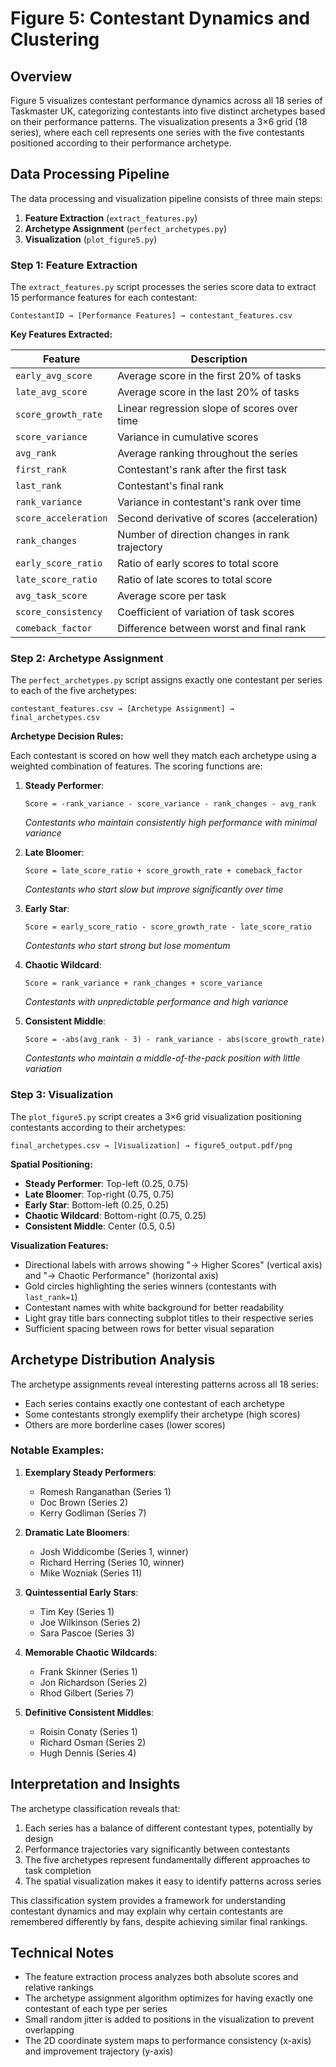 # Figure 5: Contestant Dynamics and Clustering

## Overview

Figure 5 visualizes contestant performance dynamics across all 18 series of Taskmaster UK, categorizing contestants into five distinct archetypes based on their performance patterns. The visualization presents a 3×6 grid (18 series), where each cell represents one series with the five contestants positioned according to their performance archetype.

## Data Processing Pipeline

The data processing and visualization pipeline consists of three main steps:

1. **Feature Extraction** (`extract_features.py`)
2. **Archetype Assignment** (`perfect_archetypes.py`) 
3. **Visualization** (`plot_figure5.py`)

### Step 1: Feature Extraction

The `extract_features.py` script processes the series score data to extract 15 performance features for each contestant:

```
ContestantID → [Performance Features] → contestant_features.csv
```

**Key Features Extracted:**

| Feature | Description |
|---------|-------------|
| `early_avg_score` | Average score in the first 20% of tasks |
| `late_avg_score` | Average score in the last 20% of tasks |
| `score_growth_rate` | Linear regression slope of scores over time |
| `score_variance` | Variance in cumulative scores |
| `avg_rank` | Average ranking throughout the series |
| `first_rank` | Contestant's rank after the first task |
| `last_rank` | Contestant's final rank |
| `rank_variance` | Variance in contestant's rank over time |
| `score_acceleration` | Second derivative of scores (acceleration) |
| `rank_changes` | Number of direction changes in rank trajectory |
| `early_score_ratio` | Ratio of early scores to total score |
| `late_score_ratio` | Ratio of late scores to total score |
| `avg_task_score` | Average score per task |
| `score_consistency` | Coefficient of variation of task scores |
| `comeback_factor` | Difference between worst and final rank |

### Step 2: Archetype Assignment

The `perfect_archetypes.py` script assigns exactly one contestant per series to each of the five archetypes:

```
contestant_features.csv → [Archetype Assignment] → final_archetypes.csv
```

**Archetype Decision Rules:**

Each contestant is scored on how well they match each archetype using a weighted combination of features. The scoring functions are:

1. **Steady Performer**: 
   ```
   Score = -rank_variance - score_variance - rank_changes - avg_rank
   ```
   *Contestants who maintain consistently high performance with minimal variance*

2. **Late Bloomer**:
   ```
   Score = late_score_ratio + score_growth_rate + comeback_factor
   ```
   *Contestants who start slow but improve significantly over time*

3. **Early Star**:
   ```
   Score = early_score_ratio - score_growth_rate - late_score_ratio
   ```
   *Contestants who start strong but lose momentum*

4. **Chaotic Wildcard**:
   ```
   Score = rank_variance + rank_changes + score_variance
   ```
   *Contestants with unpredictable performance and high variance*

5. **Consistent Middle**:
   ```
   Score = -abs(avg_rank - 3) - rank_variance - abs(score_growth_rate)
   ```
   *Contestants who maintain a middle-of-the-pack position with little variation*

### Step 3: Visualization

The `plot_figure5.py` script creates a 3×6 grid visualization positioning contestants according to their archetypes:

```
final_archetypes.csv → [Visualization] → figure5_output.pdf/png
```

**Spatial Positioning:**
- **Steady Performer**: Top-left (0.25, 0.75)
- **Late Bloomer**: Top-right (0.75, 0.75)
- **Early Star**: Bottom-left (0.25, 0.25)
- **Chaotic Wildcard**: Bottom-right (0.75, 0.25)
- **Consistent Middle**: Center (0.5, 0.5)

**Visualization Features:**
- Directional labels with arrows showing "→ Higher Scores" (vertical axis) and "→ Chaotic Performance" (horizontal axis)
- Gold circles highlighting the series winners (contestants with `last_rank=1`)
- Contestant names with white background for better readability
- Light gray title bars connecting subplot titles to their respective series
- Sufficient spacing between rows for better visual separation

## Archetype Distribution Analysis

The archetype assignments reveal interesting patterns across all 18 series:

- Each series contains exactly one contestant of each archetype
- Some contestants strongly exemplify their archetype (high scores)
- Others are more borderline cases (lower scores)

### Notable Examples:

1. **Exemplary Steady Performers**:
   - Romesh Ranganathan (Series 1)
   - Doc Brown (Series 2)
   - Kerry Godliman (Series 7)

2. **Dramatic Late Bloomers**:
   - Josh Widdicombe (Series 1, winner)
   - Richard Herring (Series 10, winner)
   - Mike Wozniak (Series 11)

3. **Quintessential Early Stars**:
   - Tim Key (Series 1)
   - Joe Wilkinson (Series 2)
   - Sara Pascoe (Series 3)

4. **Memorable Chaotic Wildcards**:
   - Frank Skinner (Series 1)
   - Jon Richardson (Series 2)
   - Rhod Gilbert (Series 7)

5. **Definitive Consistent Middles**:
   - Roisin Conaty (Series 1)
   - Richard Osman (Series 2)
   - Hugh Dennis (Series 4)

## Interpretation and Insights

The archetype classification reveals that:

1. Each series has a balance of different contestant types, potentially by design
2. Performance trajectories vary significantly between contestants
3. The five archetypes represent fundamentally different approaches to task completion
4. The spatial visualization makes it easy to identify patterns across series

This classification system provides a framework for understanding contestant dynamics and may explain why certain contestants are remembered differently by fans, despite achieving similar final rankings.

## Technical Notes

- The feature extraction process analyzes both absolute scores and relative rankings
- The archetype assignment algorithm optimizes for having exactly one contestant of each type per series
- Small random jitter is added to positions in the visualization to prevent overlapping
- The 2D coordinate system maps to performance consistency (x-axis) and improvement trajectory (y-axis) 